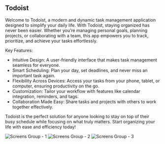 
## Todoist

Welcome to Todoist, a modern and dynamic task management application designed to simplify your daily life. With Todoist, staying organized has never been easier. Whether you’re managing personal goals, planning projects, or collaborating with a team, this app empowers you to track, prioritize, and achieve your tasks effortlessly.

Key Features:
- Intuitive Design: A user-friendly interface that makes task management seamless for everyone.
- Smart Scheduling: Plan your day, set deadlines, and never miss an important task again.
- Flexibility Across Devices: Access your tasks from your phone, tablet, or computer, ensuring productivity on the go.
- Customization: Tailor your workflow with features like calendar integration, reminders, and tags.
- Collaboration Made Easy: Share tasks and projects with others to work together effectively.

Todoist is the perfect solution for anyone looking to stay on top of their busy schedule while focusing on what truly matters. Start organizing your life with ease and efficiency today!

![Screens Group - 1](https://github.com/user-attachments/assets/98531271-480f-4efb-af45-429c52973d77)
![Screens Group - 2](https://github.com/user-attachments/assets/7c3363f5-4a57-4293-b971-0820a21c1003)
![Screens Group - 3](https://github.com/user-attachments/assets/17066326-5eb8-4944-ae17-fcf8f584edb7)
